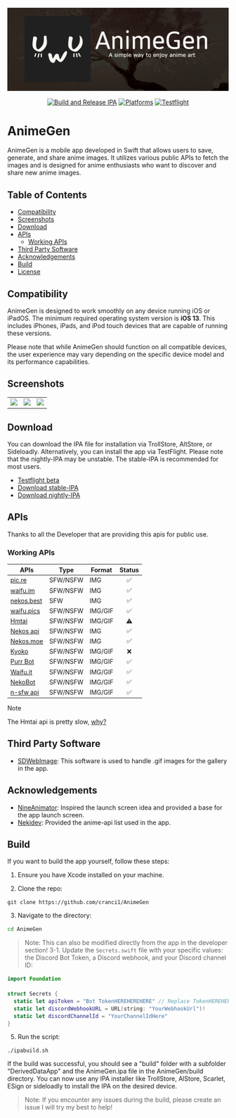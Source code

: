 ![AnimeGen Banner](Images/banner.jpeg)

<div align="center">

[![Build and Release IPA](https://github.com/cranci1/AnimeGen/actions/workflows/build.yml/badge.svg)](https://github.com/cranci1/AnimeGen/actions/workflows/build.yml) [![Platforms](https://img.shields.io/badge/Platforms-iOS%20%7C%20iPadOS-blue)](https://img.shields.io/badge/Platforms-iOS%20%7C%20iPadOS-blue) [![Testflight](https://img.shields.io/badge/Nightly-Testflight-008080)](https://testflight.apple.com/join/Qx5saHll)

</div>

# AnimeGen

AnimeGen is a mobile app developed in Swift that allows users to save, generate, and share anime images. It utilizes various public APIs to fetch the images and is designed for anime enthusiasts who want to discover and share new anime images.

## Table of Contents

- [Compatibility](#compatibility)
- [Screenshots](#screenshots)
- [Download](#download)
- [APIs](#apis)
  - [Working APIs](#working-apis)
- [Third Party Software](#third-party-software)
- [Acknowledgements](#acknowledgements)
- [Build](#build)
- [License](#license)

## Compatibility

AnimeGen is designed to work smoothly on any device running iOS or iPadOS. The minimum required operating system version is **iOS 13**. This includes iPhones, iPads, and iPod touch devices that are capable of running these versions.

Please note that while AnimeGen should function on all compatible devices, the user experience may vary depending on the specific device model and its performance capabilities.

## Screenshots

<div align="center">
  <table>
    <tbody>
    <tr>
      <td><img src="https://raw.githubusercontent.com/cranci1/AnimeGen/main/Images/screenshots/apis.png" width=200px></td>
      <td><img src="https://raw.githubusercontent.com/cranci1/AnimeGen/main/Images/screenshots/history.png" width=200px></td>
      <td><img src="https://raw.githubusercontent.com/cranci1/AnimeGen/main/Images/screenshots/tags.png" width=200px></td>
    </tr>
    </tbody>
  </table>
</div>

## Download

You can download the IPA file for installation via TrollStore, AltStore, or Sideloadly. Alternatively, you can install the app via TestFlight. Please note that the nightly-IPA may be unstable. The stable-IPA is recommended for most users.

- [Testflight beta](https://testflight.apple.com/join/Qx5saHll)
- [Download stable-IPA](https://github.com/cranci1/AnimeGen/releases/download/v1.7/AnimeGen.ipa)
- [Download nightly-IPA](https://nightly.link/cranci1/AnimeGen/workflows/build/main/AnimeGen-IPA.zip)

## APIs

Thanks to all the Developer that are providing this apis for public use.

### Working APIs

| APIs                                                         | Type     | Format  | Status |
| ------------------------------------------------------------ | -------- | ------- | :----: |
| [pic.re](https://doc.pic.re/)                                | SFW/NSFW | IMG     |   ✅   |
| [waifu.im](https://docs.waifu.im/)                           | SFW/NSFW | IMG     |   ✅   |
| [nekos.best](https://docs.nekos.best/)                       | SFW      | IMG     |   ✅   |
| [waifu.pics](https://waifu.pics/docs)                        | SFW/NSFW | IMG/GIF |   ✅   |
| [Hmtai](https://hmtai.hatsunia.cfd/endpoints)                | SFW/NSFW | IMG/GIF |   ⚠️    |
| [Nekos api](https://nekosapi.com/docs)                       | SFW/NSFW | IMG     |   ✅   |
| [Nekos.moe](https://docs.nekos.moe)                          | SFW/NSFW | IMG     |   ✅   |
| [Kyoko](https://api.rei.my.id/docs/ANIME/WAIFU-Generator/)   | SFW/NSFW | IMG/GIF |   :x:  |
| [Purr Bot](https://purrbot.site/)                            | SFW/NSFW | IMG/GIF |   ✅   |
| [Waifu.it](https://waifu.it/)                                | SFW/NSFW | IMG/GIF |   ✅   |
| [NekoBot](https://nekobot.xyz/)                              | SFW/NSFW | IMG/GIF |   ✅   |
| [n-sfw api](https://n-sfw.com/)                              | SFW/NSFW | IMG/GIF |   ✅   |

> [!Note]
> The Hmtai api is pretty slow, [why?](https://github.com/cranci1/AnimeGen/blob/main/Privacy/Hmtai.md)

## Third Party Software

- [SDWebImage](https://github.com/SDWebImage/SDWebImage): This software is used to handle .gif images for the gallery in the app.

## Acknowledgements

- [NineAnimator](https://github.com/SuperMarcus/NineAnimator): Inspired the launch screen idea and provided a base for the app launch screen.
- [Nekidev](https://github.com/Nekidev/anime-api): Provided the anime-api list used in the app.

## Build

If you want to build the app yourself, follow these steps:

1. Ensure you have Xcode installed on your machine.

2. Clone the repo:

  ```
  git clone https://github.com/cranci1/AnimeGen
  ```

3. Navigate to the directory:
  ```bash
  cd AnimeGen
  ```

> Note: This can also be modified directly from the app in the developer section!
3-1. Update the `Secrets.swift` file with your specific values: the Discord Bot Token, a Discord webhook, and your Discord channel ID:
  ```swift
  import Foundation

  struct Secrets {
    static let apiToken = "Bot TokenHEREHEREHERE" // Replace TokenHEREHEREHERE with the token of the discord bot. DONT REMOVE "Bot"
    static let discordWebhookURL = URL(string: "YourWebhookUrl")!
    static let discordChannelId = "YourChannelIdHere"
  }
  ```

5. Run the script:
  ```
  ./ipabuild.sh
  ```

If the build was successful, you should see a "build" folder with a subfolder "DerivedDataApp" and the AnimeGen.ipa file in the AnimeGen/build directory. You can now use any IPA installer like TrollStore, AlStore, Scarlet, ESign or sideloadly to install the IPA on the desired device.

> Note: If you encounter any issues during the build, please create an issue I will try my best to help!